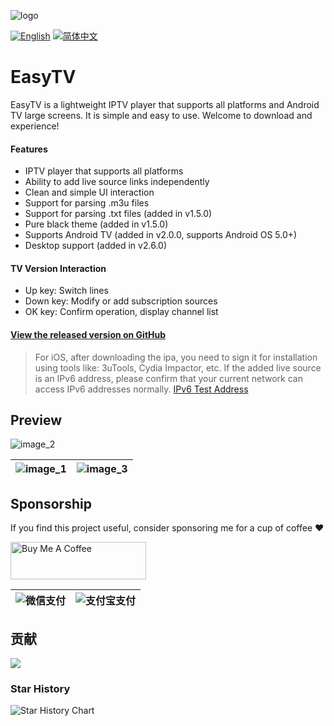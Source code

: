 ![logo](https://fastly.jsdelivr.net/gh/aiyakuaile/images/tv-flow.png)

[![English](https://img.shields.io/badge/Language-English-blueviolet?style=for-the-badge)](README.md)
[![简体中文](https://img.shields.io/badge/语言-简体中文-blueviolet?style=for-the-badge)](README-zh.md)
# EasyTV
EasyTV is a lightweight IPTV player that supports all platforms and Android TV large screens. It is simple and easy to use. Welcome to download and experience!

#### Features
- IPTV player that supports all platforms
- Ability to add live source links independently
- Clean and simple UI interaction
- Support for parsing .m3u files
- Support for parsing .txt files (added in v1.5.0)
- Pure black theme (added in v1.5.0)
- Supports Android TV (added in v2.0.0, supports Android OS 5.0+)
- Desktop support (added in v2.6.0)

#### TV Version Interaction
- Up key: Switch lines
- Down key: Modify or add subscription sources
- OK key: Confirm operation, display channel list

#### [View the released version on GitHub](https://github.com/aiyakuaile/easy_tv_live/releases)
> For iOS, after downloading the ipa, you need to sign it for installation using tools like: 3uTools, Cydia Impactor, etc.
> If the added live source is an IPv6 address, please confirm that your current network can access IPv6 addresses normally.
> [IPv6 Test Address](https://v6t.ipip.net/)

## Preview

![image_2](https://raw.githubusercontent.com/aiyakuaile/easy_tv_live/main/img_2.jpeg)

![image_1](https://raw.githubusercontent.com/aiyakuaile/easy_tv_live/main/img_1.jpeg) | ![image_3](https://raw.githubusercontent.com/aiyakuaile/easy_tv_live/main/img_3.jpeg)
---|---


## Sponsorship
If you find this project useful, consider sponsoring me for a cup of coffee ❤

<a href="https://buymeacoffee.com/aiyakuaile" target="_blank"><img src="https://cdn.buymeacoffee.com/buttons/v2/default-yellow.png" alt="Buy Me A Coffee" style="height: 60px !important;width: 217px !important;" ></a>


![微信支付](https://fastly.jsdelivr.net/gh/aiyakuaile/images/wxpay.png) | ![支付宝支付](https://fastly.jsdelivr.net/gh/aiyakuaile/images/Alipay.png)
---|---

## 贡献

<a href="https://github.com/aiyakuaile/easy_tv_live/graphs/contributors">
  <img src="https://contrib.rocks/image?repo=aiyakuaile/easy_tv_live" />
</a>

### Star History
<picture>
  <source
    media="(prefers-color-scheme: dark)"
    srcset="
      https://api.star-history.com/svg?repos=aiyakuaile/easy_tv_live&type=Date&theme=dark
    "
  />
  <source
    media="(prefers-color-scheme: light)"
    srcset="
      https://api.star-history.com/svg?repos=aiyakuaile/easy_tv_live&type=Date
    "
  />
  <img
    alt="Star History Chart"
    src="https://api.star-history.com/svg?repos=aiyakuaile/easy_tv_live&type=Date"
  />
</picture>




